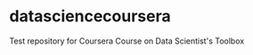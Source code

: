 datasciencecoursera
===================

Test repository for Coursera Course on Data Scientist's Toolbox
